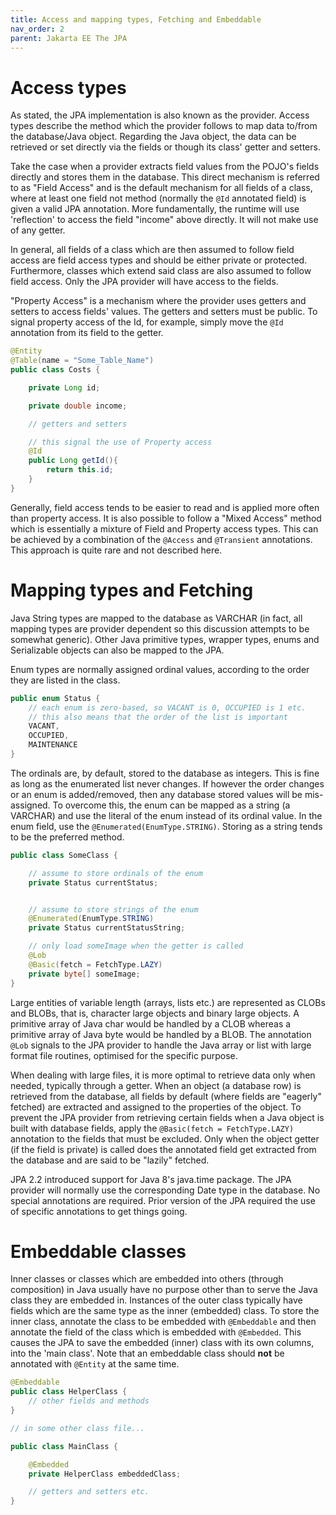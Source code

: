 ```yaml
---
title: Access and mapping types, Fetching and Embeddable
nav_order: 2
parent: Jakarta EE The JPA
---
```


# Access types

As stated, the JPA implementation is also known as the provider. Access types describe the method which the provider follows to map data to/from the database/Java object. Regarding the Java object, the data can be retrieved or set directly via the fields or though its class' getter and setters.

Take the case when a provider extracts field values from the POJO's fields directly and stores them in the database. This direct mechanism is referred to as "Field Access" and is the default mechanism for all fields of a class, where at least one field not method (normally the ```@Id``` annotated field) is given a valid JPA annotation. More fundamentally, the runtime will use 'reflection' to access the field "income" above directly. It will not make use of any getter.

In general, all fields of a class which are then assumed to follow field access are field access types and should be either private or protected. Furthermore, classes which extend said class are also assumed to follow field access. Only the JPA provider will have access to the fields.

"Property Access" is a mechanism where the provider uses getters and setters to access fields' values. The getters and setters must be public. To signal property access of the Id, for example, simply move the ```@Id``` annotation from its field to the getter.

```java
@Entity
@Table(name = "Some_Table_Name")
public class Costs {

    private Long id;

    private double income;

    // getters and setters

    // this signal the use of Property access
    @Id
    public Long getId(){
        return this.id;
    }
}
```

Generally, field access tends to be easier to read and is applied more often than property access. It is also possible to follow a "Mixed Access" method which is essentially a mixture of Field and Property access types. This can be achieved by a combination of the ```@Access``` and ```@Transient``` annotations. This approach is quite rare and not described here.

# Mapping types and Fetching

Java String types are mapped to the database as VARCHAR (in fact, all mapping types are provider dependent so this discussion attempts to be somewhat generic). Other Java primitive types, wrapper types, enums and Serializable objects can also be mapped to the JPA.

Enum types are normally assigned ordinal values, according to the order they are listed in the class.

```java
public enum Status {
    // each enum is zero-based, so VACANT is 0, OCCUPIED is 1 etc.
    // this also means that the order of the list is important
    VACANT,
    OCCUPIED,
    MAINTENANCE
}
```

The ordinals are, by default, stored to the database as integers. This is fine as long as the enumerated list never changes. If however the order changes or an enum is added/removed, then any database stored values will be mis-assigned. To overcome this, the enum can be mapped as a string (a VARCHAR) and use the literal of the enum instead of its ordinal value. In the enum field, use the ```@Enumerated(EnumType.STRING)```. Storing as a string tends to be the preferred method.

```java
public class SomeClass {

    // assume to store ordinals of the enum
    private Status currentStatus;


    // assume to store strings of the enum
    @Enumerated(EnumType.STRING)
    private Status currentStatusString;

    // only load someImage when the getter is called
    @Lob
    @Basic(fetch = FetchType.LAZY)
    private byte[] someImage;
}
```

Large entities of variable length (arrays, lists etc.) are represented as CLOBs and BLOBs, that is, character large objects and binary large objects. A primitive array of Java char would be handled by a CLOB whereas a primitive array of Java byte would be handled by a BLOB. The annotation ```@Lob``` signals to the JPA provider to handle the Java array or list with large format file routines, optimised for the specific purpose.

When dealing with large files, it is more optimal to retrieve data only when needed, typically through a getter. When an object (a database row) is retrieved from the database, all fields by default (where fields are "eagerly" fetched) are extracted and assigned to the properties of the object. To prevent the JPA provider from retrieving certain fields when a Java object is built with database fields, apply the ```@Basic(fetch = FetchType.LAZY)``` annotation to the fields that must be excluded. Only when the object getter (if the field is private) is called does the annotated field get extracted from the database and are said to be "lazily" fetched.

JPA 2.2 introduced support for Java 8's java.time package. The JPA provider will normally use the corresponding Date type in the database. No special annotations are required. Prior version of the JPA required the use of specific annotations to get things going.

# Embeddable classes

Inner classes or classes which are embedded into others (through composition) in Java usually have no purpose other than to serve the Java class they are embedded in. Instances of the outer class typically have fields which are the same type as the inner (embedded) class. To store the inner class, annotate the class to be embedded with ```@Embeddable``` and then annotate the field of the class which is embedded with ```@Embedded```. This causes the JPA to save the embedded (inner) class with its own columns, into the 'main class'. Note that an embeddable class should <b>not</b> be annotated with ```@Entity``` at the same time.

```java
@Embeddable
public class HelperClass {
    // other fields and methods
}

// in some other class file...

public class MainClass {

    @Embedded
    private HelperClass embeddedClass;

    // getters and setters etc.
}
```
